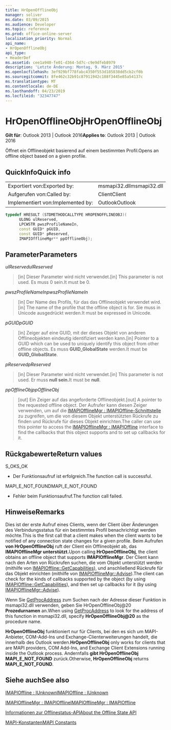 ```yaml
---
title: HrOpenOfflineObj
manager: soliver
ms.date: 03/09/2015
ms.audience: Developer
ms.topic: reference
ms.prod: office-online-server
localization_priority: Normal
api_name:
- HrOpenOfflineObj
api_type:
- HeaderDef
ms.assetid: cee1a940-fe01-d364-5d7c-c9e9dfeb8979
description: 'Letzte Änderung: Montag, 9. März 2015'
ms.openlocfilehash: 3ef929bf778fabc4350f553d185838dd5cb2cf0b
ms.sourcegitcommit: 8fe462c32b91c87911942c188f3445e85a54137c
ms.translationtype: MT
ms.contentlocale: de-DE
ms.lasthandoff: 04/23/2019
ms.locfileid: "32347747"
---
```

# <a name="hropenofflineobj"></a><span data-ttu-id="15289-103">HrOpenOfflineObj</span><span class="sxs-lookup"><span data-stu-id="15289-103">HrOpenOfflineObj</span></span>

  
  
<span data-ttu-id="15289-104">**Gilt für**: Outlook 2013 | Outlook 2016</span><span class="sxs-lookup"><span data-stu-id="15289-104">**Applies to**: Outlook 2013 | Outlook 2016</span></span> 
  
<span data-ttu-id="15289-105">Öffnet ein Offlineobjekt basierend auf einem bestimmten Profil.</span><span class="sxs-lookup"><span data-stu-id="15289-105">Opens an offline object based on a given profile.</span></span>
  
## <a name="quick-info"></a><span data-ttu-id="15289-106">QuickInfo</span><span class="sxs-lookup"><span data-stu-id="15289-106">Quick info</span></span>

|||
|:-----|:-----|
|<span data-ttu-id="15289-107">Exportiert von:</span><span class="sxs-lookup"><span data-stu-id="15289-107">Exported by:</span></span>  <br/> |<span data-ttu-id="15289-108">msmapi32.dll</span><span class="sxs-lookup"><span data-stu-id="15289-108">msmapi32.dll</span></span>  <br/> |
|<span data-ttu-id="15289-109">Aufgerufen von:</span><span class="sxs-lookup"><span data-stu-id="15289-109">Called by:</span></span>  <br/> |<span data-ttu-id="15289-110">Client</span><span class="sxs-lookup"><span data-stu-id="15289-110">Client</span></span>  <br/> |
|<span data-ttu-id="15289-111">Implementiert von:</span><span class="sxs-lookup"><span data-stu-id="15289-111">Implemented by:</span></span>  <br/> |<span data-ttu-id="15289-112">Outlook</span><span class="sxs-lookup"><span data-stu-id="15289-112">Outlook</span></span>  <br/> |
   
```cpp
typedef HRESULT (STDMETHODCALLTYPE HROPENOFFLINEOBJ)( 
      ULONG ulReserved, 
      LPCWSTR pwszProfileNameIn, 
      const GUID* pGUID, 
      const GUID* pReserved, 
      IMAPIOfflineMgr** ppOfflineObj); 

```

## <a name="parameters"></a><span data-ttu-id="15289-113">Parameter</span><span class="sxs-lookup"><span data-stu-id="15289-113">Parameters</span></span>

 <span data-ttu-id="15289-114">_ulReserved_</span><span class="sxs-lookup"><span data-stu-id="15289-114">_ulReserved_</span></span>
  
> <span data-ttu-id="15289-115">[in] Dieser Parameter wird nicht verwendet.</span><span class="sxs-lookup"><span data-stu-id="15289-115">[in] This parameter is not used.</span></span> <span data-ttu-id="15289-116">Es muss 0 sein.</span><span class="sxs-lookup"><span data-stu-id="15289-116">It must be 0.</span></span>
    
 <span data-ttu-id="15289-117">_pwszProfileNameIn_</span><span class="sxs-lookup"><span data-stu-id="15289-117">_pwszProfileNameIn_</span></span>
  
> <span data-ttu-id="15289-118">[in] Der Name des Profils, für das das Offlineobjekt verwendet wird.</span><span class="sxs-lookup"><span data-stu-id="15289-118">[in] The name of the profile that the offline object is for.</span></span> <span data-ttu-id="15289-119">Sie muss in Unicode ausgedrückt werden.</span><span class="sxs-lookup"><span data-stu-id="15289-119">It must be expressed in Unicode.</span></span> 
    
 <span data-ttu-id="15289-120">_pGUID_</span><span class="sxs-lookup"><span data-stu-id="15289-120">_pGUID_</span></span>
  
> <span data-ttu-id="15289-121">[in] Zeiger auf eine GUID, mit der dieses Objekt von anderen Offlineobjekten eindeutig identifiziert werden kann.</span><span class="sxs-lookup"><span data-stu-id="15289-121">[in] Pointer to a GUID which can be used to uniquely identify this object from other offline objects.</span></span> <span data-ttu-id="15289-122">Es muss **GUID_GlobalState** werden.</span><span class="sxs-lookup"><span data-stu-id="15289-122">It must be **GUID_GlobalState**.</span></span>
    
 <span data-ttu-id="15289-123">_pReserved_</span><span class="sxs-lookup"><span data-stu-id="15289-123">_pReserved_</span></span>
  
> <span data-ttu-id="15289-124">[in] Dieser Parameter wird nicht verwendet.</span><span class="sxs-lookup"><span data-stu-id="15289-124">[in] This parameter is not used.</span></span> <span data-ttu-id="15289-125">Er muss **null sein.**</span><span class="sxs-lookup"><span data-stu-id="15289-125">It must be **null**.</span></span>
    
 <span data-ttu-id="15289-126">_ppOfflineObj_</span><span class="sxs-lookup"><span data-stu-id="15289-126">_ppOfflineObj_</span></span>
  
> <span data-ttu-id="15289-127">[out] Ein Zeiger auf das angeforderte Offlineobjekt.</span><span class="sxs-lookup"><span data-stu-id="15289-127">[out] A pointer to the requested offline object.</span></span> <span data-ttu-id="15289-128">Der Aufrufer kann diesen Zeiger verwenden, um auf die [IMAPIOfflineMgr : IMAPIOffline-Schnittstelle](imapiofflinemgrimapioffline.md) zu zugreifen, um die von diesem Objekt unterstützten Rückrufe zu finden und Rückrufe für dieses Objekt einrichten.</span><span class="sxs-lookup"><span data-stu-id="15289-128">The caller can use this pointer to access the [IMAPIOfflineMgr : IMAPIOffline](imapiofflinemgrimapioffline.md) interface to find the callbacks that this object supports and to set up callbacks for it.</span></span> 
    
## <a name="return-values"></a><span data-ttu-id="15289-129">Rückgabewerte</span><span class="sxs-lookup"><span data-stu-id="15289-129">Return values</span></span>

<span data-ttu-id="15289-130">S_OK</span><span class="sxs-lookup"><span data-stu-id="15289-130">S_OK</span></span> 
  
- <span data-ttu-id="15289-131">Der Funktionsaufruf ist erfolgreich.</span><span class="sxs-lookup"><span data-stu-id="15289-131">The function call is successful.</span></span>
    
<span data-ttu-id="15289-132">MAPI_E_NOT_FOUND</span><span class="sxs-lookup"><span data-stu-id="15289-132">MAPI_E_NOT_FOUND</span></span>
  
- <span data-ttu-id="15289-133">Fehler beim Funktionsaufruf.</span><span class="sxs-lookup"><span data-stu-id="15289-133">The function call failed.</span></span>
    
## <a name="remarks"></a><span data-ttu-id="15289-134">Hinweise</span><span class="sxs-lookup"><span data-stu-id="15289-134">Remarks</span></span>

<span data-ttu-id="15289-135">Dies ist der erste Aufruf eines Clients, wenn der Client über Änderungen des Verbindungsstatus für ein bestimmtes Profil benachrichtigt werden möchte.</span><span class="sxs-lookup"><span data-stu-id="15289-135">This is the first call that a client makes when the client wants to be notified of any connection state changes for a given profile.</span></span> <span data-ttu-id="15289-136">Beim Aufrufen **von HrOpenOfflineObj** ruft der Client ein Offlineobjekt ab, das **IMAPIOfflineMgr unterstützt.**</span><span class="sxs-lookup"><span data-stu-id="15289-136">Upon calling **HrOpenOfflineObj**, the client obtains an offline object that supports **IMAPIOfflineMgr**.</span></span> <span data-ttu-id="15289-137">Der Client kann nach den Arten von Rückrufen suchen, die vom Objekt unterstützt werden (mithilfe von [IMAPIOffline::GetCapabilities](imapioffline-getcapabilities.md)), und anschließend Rückrufe für das Objekt einrichten (mithilfe von [IMAPIOfflineMgr::Advise](imapiofflinemgr-advise.md)).</span><span class="sxs-lookup"><span data-stu-id="15289-137">The client can check for the kinds of callbacks supported by the object (by using [IMAPIOffline::GetCapabilities](imapioffline-getcapabilities.md)), and then set up callbacks for it (by using [IMAPIOfflineMgr::Advise](imapiofflinemgr-advise.md)).</span></span>
  
<span data-ttu-id="15289-138">Wenn Sie [GetProcAddress](https://msdn.microsoft.com/library/ms683212.aspx) zum Suchen nach der Adresse dieser Funktion in msmapi32.dll verwenden, geben Sie HrOpenOfflineObj@20 **Prozedurnamen** an.</span><span class="sxs-lookup"><span data-stu-id="15289-138">When using [GetProcAddress](https://msdn.microsoft.com/library/ms683212.aspx) to look for the address of this function in msmapi32.dll, specify **HrOpenOfflineObj@20** as the procedure name.</span></span> 
  
 <span data-ttu-id="15289-139">**HrOpenOfflineObj** funktioniert nur für Clients, bei den es sich um MAPI-Anbieter, COM-Add-Ins und Exchange-Clienterweiterungen handelt, die innerhalb des Outlook werden.</span><span class="sxs-lookup"><span data-stu-id="15289-139">**HrOpenOfflineObj** only works for clients that are MAPI providers, COM Add-Ins, and Exchange Client Extensions running inside the Outlook process.</span></span> <span data-ttu-id="15289-140">Andernfalls **gibt HrOpenOfflineObj** **MAPI_E_NOT_FOUND** zurück.</span><span class="sxs-lookup"><span data-stu-id="15289-140">Otherwise, **HrOpenOfflineObj** returns **MAPI_E_NOT_FOUND**.</span></span> 
  
## <a name="see-also"></a><span data-ttu-id="15289-141">Siehe auch</span><span class="sxs-lookup"><span data-stu-id="15289-141">See also</span></span>



[<span data-ttu-id="15289-142">IMAPIOffline : IUnknown</span><span class="sxs-lookup"><span data-stu-id="15289-142">IMAPIOffline : IUnknown</span></span>](imapiofflineiunknown.md)
  
[<span data-ttu-id="15289-143">IMAPIOfflineMgr : IMAPIOffline</span><span class="sxs-lookup"><span data-stu-id="15289-143">IMAPIOfflineMgr : IMAPIOffline</span></span>](imapiofflinemgrimapioffline.md)


[<span data-ttu-id="15289-144">Informationen zur Offlinestatus-API</span><span class="sxs-lookup"><span data-stu-id="15289-144">About the Offline State API</span></span>](about-the-offline-state-api.md)
  
[<span data-ttu-id="15289-145">MAPI-Konstanten</span><span class="sxs-lookup"><span data-stu-id="15289-145">MAPI Constants</span></span>](mapi-constants.md)

